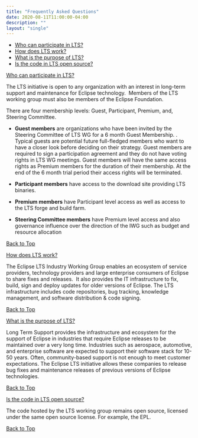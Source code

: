 ```yaml
---
title: "Frequently Asked Questions"
date: 2020-08-11T11:00:00-04:00
description: ""
layout: "single"
---
```


*   [Who can participate in LTS?](/about/faq/who-can-participate-lts)
*   [How does LTS work?](/about/faq/how-does-lts-work)
*   [What is the purpose of LTS?](/about/faq/what-purpose-lts)
*   [Is the code in LTS open source?](/about/faq/code-lts-open-source)



[Who can participate in LTS?](/about/faq/who-can-participate-lts)

The LTS initiative is open to any organization with an interest in long-term support and maintenance for Eclipse technology.  Members of the LTS working group must also be members of the Eclipse Foundation.

There are four membership levels: Guest, Participant, Premium, and, Steering Committee.

*   **Guest members** are organizations who have been invited by the Steering Committee of LTS WG for a 6 month Guest Membership. . Typical guests are potential future full-fledged members who want to have a closer look before deciding on their strategy. Guest members are required to sign a participation agreement and they do not have voting rights in LTS WG meetings. Guest members will have the same access rights as Premium members for the duration of their membership. At the end of the 6 month trial period their access rights will be terminated.

*   **Participant members** have access to the download site providing LTS binaries.

*   **Premium members** have Participant level access as well as access to the LTS forge and build farm.

*   **Steering Committee members** have Premium level access and also governance influence over the direction of the IWG such as budget and resource allocation

   [Back to Top](/about/faq#faq-top "Go back to the top of the page.")

[How does LTS work?](/about/faq/how-does-lts-work)

The Eclipse LTS Industry Working Group enables an ecosystem of service providers, technology providers and large enterprise consumers of Eclipse to share fixes and releases.  It also provides the IT infrastructure to fix, build, sign and deploy updates for older versions of Eclipse. The LTS infrastructure includes code repositories, bug tracking, knowledge management, and software distribution & code signing.

   [Back to Top](/about/faq#faq-top "Go back to the top of the page.")

[What is the purpose of LTS?](/about/faq/what-purpose-lts)

Long Term Support provides the infrastructure and ecosystem for the support of Eclipse in industries that require Eclipse releases to be maintained over a very long time. Industries such as aerospace, automotive, and enterprise software are expected to support their software stack for 10-50 years. Often, community-based support is not enough to meet customer expectations. The Eclipse LTS initiative allows these companies to release bug fixes and maintenance releases of previous versions of Eclipse technologies.

   [Back to Top](/about/faq#faq-top "Go back to the top of the page.")

[Is the code in LTS open source?](/about/faq/code-lts-open-source)

The code hosted by the LTS working group remains open source, licensed under the same open source license. For example, the EPL.

   [Back to Top](/about/faq#faq-top "Go back to the top of the page.")